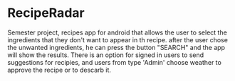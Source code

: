 # RecipeRadar
Semester project, recipes app for android that allows the user to select the ingredients that they don't want to appear in th recipe.
after the user chose the unwanted ingredients, he can press the button "SEARCH" and the app will show the results.
There is an option for signed in users to send suggestions for recipies, and users from type 'Admin' choose weather to approve the recipe or to descarb it.
